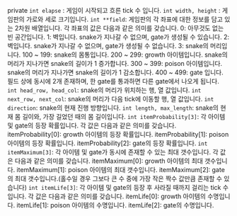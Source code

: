 
private
```int elapse``` : 게임이 시작되고 흐른 tick 수 입니다.
```int width, height``` : 게임판의 가로와 세로 크기입니다.
```int **field```: 게임판의 각 좌표에 대한 정보를 담고 있는 2차원 배열입니다. 각 좌표의 값은 다음과 같은 의미를 갖습니다.
0: 아무것도 없는 빈 공간입니다.
1: 벽입니다. snake가 지나갈 수 없으며, gate가 생성될 수 있습니다.
2: 벽입니다. snake가 지나갈 수 없으며, gate가 생성될 수 없습니다.
3: snake의 머리입니다.
100 ~ 199: snake의 몸통입니다.
200 ~ 299: growth 아이템입니다. snake의 머리가 지나가면 snake의 길이가 1 증가합니다.
300 ~ 399: poison 아이템입니다. snake의 머리가 지나가면 snake의 길이가 1 감소합니다.
400 ~ 499: gate 입니다. 필드 상에 동시에 2개 존재하며, 한 gate를 통과하면 다른 gate에서 나오게 됩니다.
```int head_row, head_col```: snake의 머리가 위치하는 행, 열 값입니다.
```int next_row, next_col```: snake의 머리가 다음 tick에 이동할 행, 열 값입니다.
```int direction```: snake의 현재 진행 방향입니다.
```int length, max_length```: snake의 현재 몸 길이와, 가장 길었던 때의 몸 길이입니다.
```int itemProbability[3]```: 각 아이템 및 gate의 등장 확률입니다. 각 값은 다음과 같은 의미를 갖습니다.
itemProbability[0]: growth 아이템의 등장 확률입니다.
itemProbability[1]: poison 아이템의 등장 확률입니다.
itemProbability[2]: gate의 등장 확률입니다.
```int itemMaximum[3]```: 각 아이템 및 gate가 동시에 존재할 수 있는 최대 갯수입니다. 각 값은 다음과 같은 의미를 갖습니다.
itemMaximum[0]: growth 아이템의 최대 갯수입니다.
itemMaximum[1]: poison 아이템의 최대 갯수입니다.
itemMaximum[2]: gate의 최대 갯수입니다.(홀수일 경우 그보다 큰 수 중에 가장 작은 짝수 값만큼 존재할 수 있습니다)
```int itemLife[3]```: 각 아이템 및 gate의 등장 후 사라질 때까지 걸리는 tick 수 입니다. 각 값은 다음과 같은 의미를 갖습니다.
itemLife[0]: growth 아이템의 수명입니다.
itemLife[1]: poison 아이템의 수명입니다.
itemLife[2]: gate의 수명입니다.

